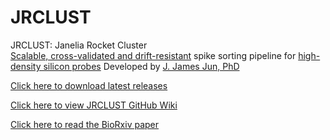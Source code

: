 # JRCLUST
JRCLUST: Janelia Rocket Cluster  
[Scalable, cross-validated and drift-resistant](https://github.com/JaneliaSciComp/JRCLUST/wiki/Performance-benchmark) spike sorting pipeline for [high-density silicon probes](https://www.nature.com/articles/nature24636)
Developed by [J. James Jun, PhD](https://sites.google.com/view/rocketephys)

[Click here to download latest releases](https://github.com/JaneliaSciComp/JRCLUST/releases)

[Click here to view JRCLUST GitHub Wiki](https://github.com/JaneliaSciComp/JRCLUST/wiki)

[Click here to read the BioRxiv paper](https://www.biorxiv.org/content/early/2017/01/30/101030)

